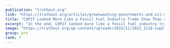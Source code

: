 ```yaml
---
publication: "truthout.org"
link: "https://truthout.org/articles/greenwashing-governments-and-oil-companies-turned-cop27-into-a-climate-disaster/"
title: "COP27 Looked More Like a Fossil Fuel Industry Trade Show Than a Climate Summit"
excerpt: "In the end, COP27 looked more like a fossil fuel industry trade show than a climate summit."
image: "https://truthout.org/wp-content/uploads/2022/11/2022_1118-cop27-1200x675.jpg"
group: pro
rank: 7
---
```

